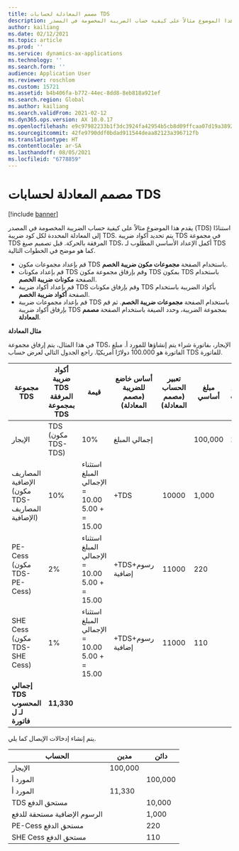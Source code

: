 ```yaml
---
title: مصمم المعادلة لحسابات TDS
description: يقدم هذا الموضوع مثالاً على كيفية حساب الضريبة المخصومة في المصدر (TDS) استنادًا إلى المعادلة المحددة لكل كود ضريبة TDS في مجموعة TDS المرفقة بالحركة.
author: kailiang
ms.date: 02/12/2021
ms.topic: article
ms.prod: ''
ms.service: dynamics-ax-applications
ms.technology: ''
ms.search.form: ''
audience: Application User
ms.reviewer: roschlom
ms.custom: 15721
ms.assetid: b4b406fa-b772-44ec-8dd8-8eb818a921ef
ms.search.region: Global
ms.author: kailiang
ms.search.validFrom: 2021-02-12
ms.dyn365.ops.version: AX 10.0.17
ms.openlocfilehash: e9c97982233b1f3dc3924fa42954b5cb8d09ffcaa07d19a3892b25737a6c29c5
ms.sourcegitcommit: 42fe9790ddf0bdad911544deaa82123a396712fb
ms.translationtype: HT
ms.contentlocale: ar-SA
ms.lasthandoff: 08/05/2021
ms.locfileid: "6778859"
---
```

# <a name="formula-designer-for-tds-calculations"></a>مصمم المعادلة لحسابات TDS

[!include [banner](../includes/banner.md)]

يقدم هذا الموضوع مثالاً على كيفية حساب الضريبة المخصومة في المصدر (TDS) استنادًا إلى المعادلة المحددة لكل كود ضريبة TDS. يتم تحديد أكواد ضريبة TDS في مجموعة TDS المرفقة بالحركة. قبل تصميم صيغ TDS، أكمل الإعداد الأساسي المطلوب لـ TDS كما هو موضح في الخطوات التالية. 

- قم بإعداد مجموعات مكون TDS باستخدام الصفحة **مجموعات مكون ضريبة الخصم**. 
- قم بإعداد مكونات TDS وقم بإرفاق مجموعة مكون TDS بمكون TDS باستخدام الصفحة **مكونات ضريبة الخصم**. 
- قم بإعداد أكواد ضريبة TDS وقم بإرفاق مكونات TDS بأكواد الضريبة باستخدام الصفحة **أكواد ضريبة الخصم**. 
- قم بإعداد مجموعات ضريبة TDS باستخدام الصفحة **مجموعات ضريبة الخصم**. ثم قم بإرفاق أكواد ضريبة TDS بمجموعة الضريبة، وحدد الصيغة باستخدام الصفحة **مصمم المعادلة**. 

**مثال المعادلة**

في هذا المثال، يتم إرفاق مجموعة TDS، الإيجار، بفاتورة شراء يتم إنشاؤها للمورد أ. مبلغ الفاتورة هو 100.000 دولارًا أمريكيًا. راجع الجدول التالي لعرض حساب TDS للفاتورة.

| مجموعة TDS                                                   | أكواد ضريبة TDS المرفقة بمجموعة TDS | قيمة              | أساس خاضع للضريبة (مصمم المعادلة) | تعبير الحساب (مصمم المعادلة) | مبلغ أساسي | مبلغ TDS المحسوب |
| ------------------------------------------------------------ | --------------------------------------- | ------------------ | --------------------------------- | :----------------------------------------: | ----------- | --------------------- |
| الإيجار                                                         | TDS (مكون TDS-TDS)                | 10%                | إجمالي المبلغ                      |                                            | 100,000      | 10,000                 |
| المصاريف الإضافية (مكون TDS-المصاريف الإضافية)                         | 10%                                     | استثناء المبلغ الإجمالي = 10.00 + 5.00 = 15.00 | +TDS                              |                   10000                    | 1,000        |                       |
| PE-Cess (مكون TDS- PE-Cess)                            | 2%                                      | استثناء المبلغ الإجمالي = 10.00 + 5.00 = 15.00 | +TDS+رسوم إضافية                    |                   11000                    | 220         |                       |
| SHE Cess (مكون TDS- SHE Cess)                          | 1%                                      | استثناء المبلغ الإجمالي = 10.00 + 5.00 = 15.00 | +TDS+رسوم إضافية                    |                   11000                    | 110         |                       |
| **إجمالي** **TDS**  **المحسوب** **لـ** **ل** **فاتورة** | **11,330**                               |                    |                                   |                                            |             |                       |

يتم إنشاء إدخالات الإيصال كما يلي.

| الحساب           | مدين  | دائن‬ |
| ----------------- | ------ | ------ |
| الإيجار              | 100,000 |        |
| المورد أ          |        | 100,000 |
| المورد أ          | 11,330  |        |
| TDS مستحق الدفع       |        | 10,000  |
| الرسوم الإضافية مستحقة للدفع |        | 1,000   |
| PE-Cess مستحق الدفع   |        | 220    |
| SHE Cess مستحق الدفع  |        | 110    |
